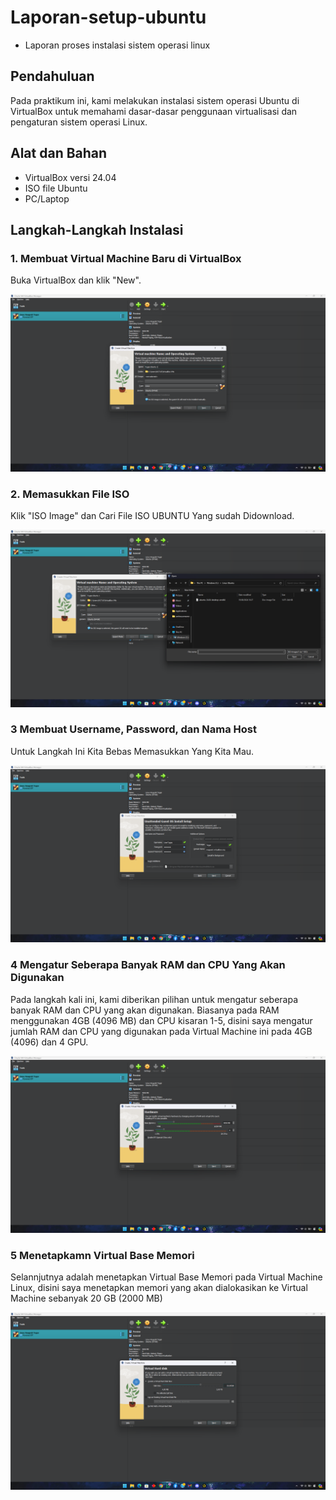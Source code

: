 # Laporan-setup-ubuntu
- Laporan proses instalasi sistem operasi linux

## Pendahuluan
Pada praktikum ini, kami melakukan instalasi sistem operasi Ubuntu di VirtualBox untuk memahami dasar-dasar penggunaan virtualisasi dan pengaturan sistem operasi Linux.

## Alat dan Bahan
- VirtualBox versi 24.04
- ISO file Ubuntu
- PC/Laptop

## Langkah-Langkah Instalasi
### 1. Membuat Virtual Machine Baru di VirtualBox
Buka VirtualBox dan klik "New".

![Proses pembuatan virtual machine ubuntu](Screenshot%20Tugas%20linux/Screenshot%202024-08-29%20190742.png)

### 2. Memasukkan File ISO
Klik "ISO Image" dan Cari File ISO UBUNTU Yang sudah Didownload.

![menambahkan file iso ke Virtual Machine](Screenshot%20Tugas%20linux/Screenshot%202024-08-29%20190820%20-%20Copy%20-%20Copy.png)

### 3 Membuat Username, Password, dan Nama Host
Untuk Langkah Ini Kita Bebas Memasukkan Yang Kita Mau.

![membuat username, password. dan Host name](Screenshot%20Tugas%20linux/Screenshot%202024-08-29%20191013%20-%20Copy.png)

### 4 Mengatur Seberapa Banyak RAM dan CPU Yang Akan Digunakan
Pada langkah kali ini, kami diberikan pilihan untuk mengatur seberapa banyak RAM dan CPU yang akan digunakan. Biasanya pada RAM menggunakan 4GB (4096 MB) dan CPU kisaran 1-5, disini saya mengatur jumlah RAM dan CPU yang digunakan pada Virtual Machine ini pada 4GB (4096) dan 4 GPU.

![mengatur seberapa banyak memori dan cpu yang akan digunakan](Screenshot%20Tugas%20linux/Screenshot%202024-08-29%20191230%20-%20Copy.png)

### 5 Menetapkamn Virtual Base Memori
Selannjutnya adalah menetapkan Virtual Base Memori pada Virtual Machine Linux, disini saya menetapkan memori yang akan dialokasikan ke Virtual Machine sebanyak 20 GB 
(2000 MB)

![menetapkan virtua base memori](Screenshot%20Tugas%20linux/Screenshot%202024-08-29%20191259.png)

